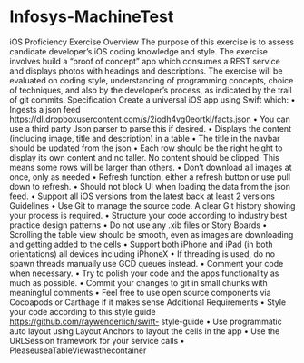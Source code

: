 # Infosys-MachineTest
iOS Proficiency Exercise
Overview
The purpose of this exercise is to assess candidate developer’s iOS coding knowledge and style. The exercise involves build a “proof of concept” app which consumes a REST service and displays photos with headings and descriptions. The exercise will be evaluated on coding style, understanding of programming concepts, choice of techniques, and also by the developer’s process, as indicated by the trail of git commits.
Specification
Create a universal iOS app using Swift which:
• Ingests a json feed https://dl.dropboxusercontent.com/s/2iodh4vg0eortkl/facts.json
• You can use a third party Json parser to parse this if desired.
• Displays the content (including image, title and description) in a table
• The title in the navbar should be updated from the json
• Each row should be the right height to display its own content and no taller. No content should be clipped. This means some rows will be larger than others.
• Don’t download all images at once, only as needed
• Refresh function, either a refresh button or use pull down to refresh.
• Should not block UI when loading the data from the json feed.
• Support all iOS versions from the latest back at least 2 versions
Guidelines
• Use Git to manage the source code. A clear Git history showing your process is required.
• Structure your code according to industry best practice design patterns
• Do not use any .xib files or Story Boards
• Scrolling the table view should be smooth, even as images are downloading and getting
added to the cells
• Support both iPhone and iPad (in both orientations) all devices including iPhoneX
• If threading is used, do no spawn threads manually use GCD queues instead.
• Comment your code when necessary.
• Try to polish your code and the apps functionality as much as possible.
• Commit your changes to git in small chunks with meaningful comments
• Feel free to use open source components via Cocoapods or Carthage if it makes sense
Additional Requirements
• Style your code according to this style guide https://github.com/raywenderlich/swift- style-guide
• Use programmatic auto layout using Layout Anchors to layout the cells in the app
• Use the URLSession framework for your service calls
• PleaseuseaTableViewasthecontainer
